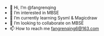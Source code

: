 - 👋 Hi, I’m @fangrenqing
- 👀 I’m interested in MBSE
- 🌱 I’m currently learning Sysml & Magicdraw
- 💞️ I’m looking to collaborate on MBSE
- 📫 How to reach me fangrenqing6@163.com

<!---
fangrenqing/fangrenqing is a ✨ special ✨ repository because its `README.md` (this file) appears on your GitHub profile.
You can click the Preview link to take a look at your changes.
--->
